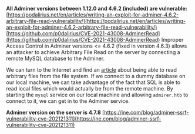 **All Adminer versions between 1.12.0 and 4.6.2 (included) are vulnerable:**
[https://podalirius.net/en/articles/writing-an-exploit-for-adminer-4.6.2-arbitrary-file-read-vulnerability/](https://podalirius.net/en/articles/writing-an-exploit-for-adminer-4.6.2-arbitrary-file-read-vulnerability/)
[https://github.com/p0dalirius/CVE-2021-43008-AdminerRead](https://github.com/p0dalirius/CVE-2021-43008-AdminerRead)
Improper Access Control in Adminer versions <= 4.6.2 (fixed in version 4.6.3) allows an attacker to achieve Arbitrary File Read on the server by connecting a remote MySQL database to the Adminer.

We can turn to the Internet and find an [article](https://medium.com/bugbountywriteup/adminer-script-results-to-pwning-server-private-bug-bounty-program-fe6d8a43fe6f) about being able to read arbitrary files from the file system. If we connect to a dummy database on our local machine, we can take advantage of the fact that SQL is able to read local files which would actually be from the remote machine. By starting the `mysql` service on our local machine and allowing `admirer.htb` to connect to it, we can get in to the Adminer service.

**Adminer version on the server is 4.7.8**
[https://ine.com/blog/adminer-ssrf-vulnerability-cve-202121311](https://ine.com/blog/adminer-ssrf-vulnerability-cve-202121311)

